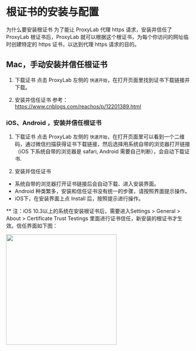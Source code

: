 # 根证书的安装与配置

为什么要安装根证书
为了能让 ProxyLab 代理 https 请求，安装并信任了 ProxyLab 根证书后，ProxyLab 就可以根据这个根证书，为每个你访问的网址临时创建特定的 https 证书，以达到代理 https 请求的目的。

## Mac，手动安装并信任根证书
1. 下载证书
点击 ProxyLab 左侧的 `快速开始`，在打开页面里找到证书下载链接并下载。

2. 安装并信任证书
参考：https://www.cnblogs.com/reachos/p/12201389.html

### iOS、Android ，安装并信任根证书

1. 下载证书
点击 ProxyLab 左侧的 `快速开始`，在打开页面里可以看到一个二维码，通过微信扫描获得证书下载链接，然后选择用系统自带的浏览器打开链接（iOS 下系统自带的浏览器是 safari, Android 需要自己判断），会自动下载证书.

2. 安装并信任证书
* 系统自带的浏览器打开证书链接后会自动下载、进入安装界面。
* Android 种类繁多，安装和信任证书没有统一的步骤，请按照界面提示操作。
* iOS下，在安装界面上点 Install 后，按照提示进行操作。

** 注：iOS 10.3以上的系统在安装根证书后，需要进入Settings > General > About > Certificate Trust Testings 里面进行证书信任，新安装的根证书才生效。信任界面如下图：

<img src="https://img.yzcdn.cn/public_files/2018/04/18/5ee4efa065596389eda0b5443ce63767.png" width="300" />

## 